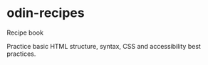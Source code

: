 # odin-recipes
Recipe book

Practice basic HTML structure, syntax, CSS and
accessibility best practices.
